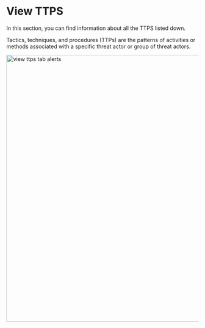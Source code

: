 # View TTPS

In this section, you can find information about all the TTPS listed down.

Tactics, techniques, and procedures (TTPs) are the patterns of activities or methods associated with a specific threat actor or group of threat actors.

<img src="/thehive/images/user-guides/analyst-corner/alerts/alerts-ttp-tab.png" alt=" view ttps tab alerts" width="700" height="700"/>